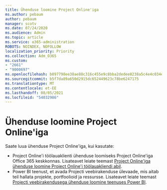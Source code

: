 ```yaml
---
title: Ühenduse loomine Project Online'iga
ms.author: pebaum
author: pebaum
manager: scotv
ms.date: 07/24/2020
ms.audience: Admin
ms.topic: article
ms.service: o365-administration
ROBOTS: NOINDEX, NOFOLLOW
localization_priority: Priority
ms.collection: Adm_O365
ms.custom:
- "2661"
- "9000697"
ms.openlocfilehash: b097798ee38ae88c316c455e9c8bba2dedee8238a5c4e4c034ecfc9cdc17f72e
ms.sourcegitcommit: b5f7da89a650d2915dc652449623c78be6247175
ms.translationtype: MT
ms.contentlocale: et-EE
ms.lasthandoff: 08/05/2021
ms.locfileid: "54032986"
---
```

# <a name="connect-to-project-online"></a>Ühenduse loomine Project Online'iga

Saate luua ühenduse Project Online'iga, kui kasutate:

- Project Online'i töölauaklienti ühenduse loomiseks Project Online'iga Office 365 keskkonnas. Lisateavet leiate teemast [Project Online'iga ühenduse loomine Project Online'i töölauakliendi abil](https://docs.microsoft.com/projectonline/connect-to-project-online-with-the-project-online-desktop-client).  
- Power BI teenust, et avada Projecti veebirakenduse ülevaade, mis aitab teil hallata projekte, portfoolioid ja ressursse. Lisateavet leiate teemast [Projecti veebirakendusega ühenduse loomine teenuses Power BI](https://docs.microsoft.com/power-bi/connect-data/service-connect-to-project-online).  
